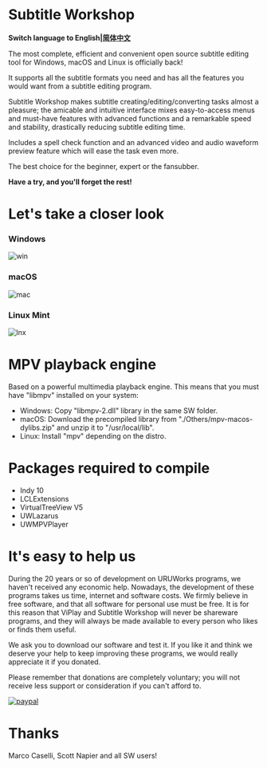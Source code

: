 # Subtitle Workshop
**Switch language to English|[简体中文](/README-CN.md)**

The most complete, efficient and convenient open source subtitle editing tool for Windows, macOS and Linux is officially back!

It supports all the subtitle formats you need and has all the features you would want from a subtitle editing program.

Subtitle Workshop makes subtitle creating/editing/converting tasks almost a pleasure; the amicable and intuitive interface mixes easy-to-access menus and must-have features with advanced functions and a remarkable speed and stability, drastically reducing subtitle editing time.

Includes a spell check function and an advanced video and audio waveform preview feature which will ease the task even more.

The best choice for the beginner, expert or the fansubber. 

**Have a try, and you'll forget the rest!**

# Let's take a closer look

### Windows
![win](https://uruworks.net/img/sw_win3.png)

### macOS
![mac](https://uruworks.net/img/sw_macos2.png)

### Linux Mint
![lnx](https://uruworks.net/img/sw_linuxmint.png)

# MPV playback engine

Based on a powerful multimedia playback engine.
This means that you must have "libmpv" installed on your system:

- Windows: Copy "libmpv-2.dll" library in the same SW folder.
- macOS: Download the precompiled library from "./Others/mpv-macos-dylibs.zip" and unzip it to "/usr/local/lib".
- Linux: Install "mpv" depending on the distro.

# Packages required to compile

- Indy 10
- LCLExtensions
- VirtualTreeView V5
- UWLazarus
- UWMPVPlayer

# It's easy to help us

During the 20 years or so of development on URUWorks programs, we haven't received any economic help. Nowadays, the development of these programs takes us time, internet and software costs. We firmly believe in free software, and that all software for personal use must be free. It is for this reason that ViPlay and Subtitle Workshop will never be shareware programs, and they will always be made available to every person who likes or finds them useful.

We ask you to download our software and test it. If you like it and think we deserve your help to keep improving these programs, we would really appreciate it if you donated.

Please remember that donations are completely voluntary; you will not receive less support or consideration if you can't afford to.
 
[![paypal](https://www.paypalobjects.com/en_US/i/btn/btn_donateCC_LG.gif)](https://www.paypal.com/cgi-bin/webscr?cmd=_donations&business=uruworks@gmail.com&lc=US&item_name=Donate+to+URUWorks+Subtitle+Workshop&no_note=0&cn=&curency_code=USD&bn=PP-DonationsBF:btn_donateCC_LG.gif:NonHosted)

# Thanks

Marco Caselli,
Scott Napier
and all SW users!
